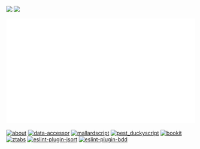 <img src="https://github-readme-stats.vercel.app/api?username=nate-wilkins&show_icons=true&hide_border=true&count_private=true&include_all_commits=true&theme=dark&bg_color=0d1117" /> <img src="https://github-readme-stats.vercel.app/api/top-langs/?username=nate-wilkins&show_icons=true&hide_border=true&layout=compact&langs_count=8&theme=dark&bg_color=0d1117"/>

![Metrics](https://github.com/Nate-Wilkins/Nate-Wilkins/blob/main/github-metrics.svg)

[![about](https://github-readme-stats.vercel.app/api/pin/?username=nate-wilkins&repo=about&theme=transparent)](https://github.com/nate-wilkins/about)
[![data-accessor](https://github-readme-stats.vercel.app/api/pin/?username=nate-wilkins&repo=data-accessor&theme=transparent)](https://github.com/nate-wilkins/data-accessor)
[![mallardscript](https://github-readme-stats.vercel.app/api/pin/?username=nate-wilkins&repo=mallardscript&theme=transparent)](https://github.com/nate-wilkins/mallardscript)
[![pest_duckyscript](https://github-readme-stats.vercel.app/api/pin/?username=nate-wilkins&repo=pest_duckyscript&theme=transparent)](https://github.com/nate-wilkins/pest_duckyscript)
[![bookit](https://github-readme-stats.vercel.app/api/pin/?username=nate-wilkins&repo=bookit&theme=transparent)](https://github.com/nate-wilkins/bookit)
[![ztabs](https://github-readme-stats.vercel.app/api/pin/?username=nate-wilkins&repo=ztabs&theme=transparent)](https://github.com/nate-wilkins/ztabs)
[![eslint-plugin-jsort](https://github-readme-stats.vercel.app/api/pin/?username=nate-wilkins&repo=eslint-plugin-jsort&theme=transparent)](https://github.com/nate-wilkins/eslint-plugin-jsort)
[![eslint-plugin-bdd](https://github-readme-stats.vercel.app/api/pin/?username=nate-wilkins&repo=eslint-plugin-bdd&theme=transparent)](https://github.com/nate-wilkins/eslint-plugin-bdd)
